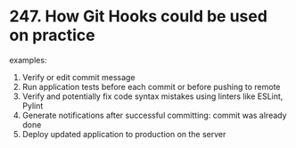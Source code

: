 # 247. How Git Hooks could be used on practice

examples:

1. Verify or edit commit message
2. Run application tests before each commit or before pushing to remote
3. Verify and potentially fix code syntax mistakes using linters like ESLint, Pylint
4. Generate notifications after successful committing: commit was already done
5. Deploy updated application to production on the server
